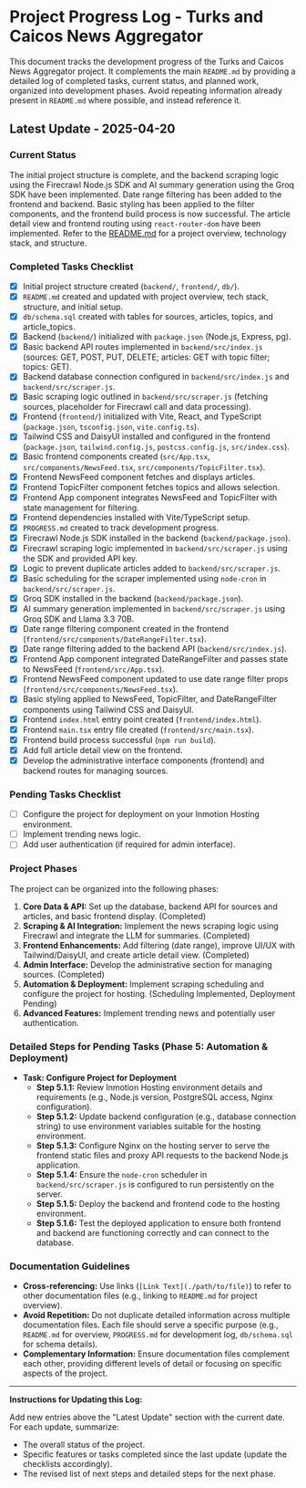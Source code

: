 # Project Progress Log - Turks and Caicos News Aggregator

This document tracks the development progress of the Turks and Caicos News Aggregator project. It complements the main `README.md` by providing a detailed log of completed tasks, current status, and planned work, organized into development phases. Avoid repeating information already present in `README.md` where possible, and instead reference it.

## Latest Update - 2025-04-20

### Current Status

The initial project structure is complete, and the backend scraping logic using the Firecrawl Node.js SDK and AI summary generation using the Groq SDK have been implemented. Date range filtering has been added to the frontend and backend. Basic styling has been applied to the filter components, and the frontend build process is now successful. The article detail view and frontend routing using `react-router-dom` have been implemented. Refer to the [README.md](./README.md) for a project overview, technology stack, and structure.

### Completed Tasks Checklist

- [x] Initial project structure created (`backend/`, `frontend/`, `db/`).
- [x] `README.md` created and updated with project overview, tech stack, structure, and initial setup.
- [x] `db/schema.sql` created with tables for sources, articles, topics, and article_topics.
- [x] Backend (`backend/`) initialized with `package.json` (Node.js, Express, pg).
- [x] Basic backend API routes implemented in `backend/src/index.js` (sources: GET, POST, PUT, DELETE; articles: GET with topic filter; topics: GET).
- [x] Backend database connection configured in `backend/src/index.js` and `backend/src/scraper.js`.
- [x] Basic scraping logic outlined in `backend/src/scraper.js` (fetching sources, placeholder for Firecrawl call and data processing).
- [x] Frontend (`frontend/`) initialized with Vite, React, and TypeScript (`package.json`, `tsconfig.json`, `vite.config.ts`).
- [x] Tailwind CSS and DaisyUI installed and configured in the frontend (`package.json`, `tailwind.config.js`, `postcss.config.js`, `src/index.css`).
- [x] Basic frontend components created (`src/App.tsx`, `src/components/NewsFeed.tsx`, `src/components/TopicFilter.tsx`).
- [x] Frontend NewsFeed component fetches and displays articles.
- [x] Frontend TopicFilter component fetches topics and allows selection.
- [x] Frontend App component integrates NewsFeed and TopicFilter with state management for filtering.
- [x] Frontend dependencies installed with Vite/TypeScript setup.
- [x] `PROGRESS.md` created to track development progress.
- [x] Firecrawl Node.js SDK installed in the backend (`backend/package.json`).
- [x] Firecrawl scraping logic implemented in `backend/src/scraper.js` using the SDK and provided API key.
- [x] Logic to prevent duplicate articles added to `backend/src/scraper.js`.
- [x] Basic scheduling for the scraper implemented using `node-cron` in `backend/src/scraper.js`.
- [x] Groq SDK installed in the backend (`backend/package.json`).
- [x] AI summary generation implemented in `backend/src/scraper.js` using Groq SDK and Llama 3.3 70B.
- [x] Date range filtering component created in the frontend (`frontend/src/components/DateRangeFilter.tsx`).
- [x] Date range filtering added to the backend API (`backend/src/index.js`).
- [x] Frontend App component integrated DateRangeFilter and passes state to NewsFeed (`frontend/src/App.tsx`).
- [x] Frontend NewsFeed component updated to use date range filter props (`frontend/src/components/NewsFeed.tsx`).
- [x] Basic styling applied to NewsFeed, TopicFilter, and DateRangeFilter components using Tailwind CSS and DaisyUI.
- [x] Frontend `index.html` entry point created (`frontend/index.html`).
- [x] Frontend `main.tsx` entry file created (`frontend/src/main.tsx`).
- [x] Frontend build process successful (`npm run build`).
- [x] Add full article detail view on the frontend.
- [x] Develop the administrative interface components (frontend) and backend routes for managing sources.

### Pending Tasks Checklist

- [ ] Configure the project for deployment on your Inmotion Hosting environment.
- [ ] Implement trending news logic.
- [ ] Add user authentication (if required for admin interface).

### Project Phases

The project can be organized into the following phases:

1.  **Core Data & API:** Set up the database, backend API for sources and articles, and basic frontend display. (Completed)
2.  **Scraping & AI Integration:** Implement the news scraping logic using Firecrawl and integrate the LLM for summaries. (Completed)
3.  **Frontend Enhancements:** Add filtering (date range), improve UI/UX with Tailwind/DaisyUI, and create article detail view. (Completed)
4.  **Admin Interface:** Develop the administrative section for managing sources. (Completed)
5.  **Automation & Deployment:** Implement scraping scheduling and configure the project for hosting. (Scheduling Implemented, Deployment Pending)
6.  **Advanced Features:** Implement trending news and potentially user authentication.

### Detailed Steps for Pending Tasks (Phase 5: Automation & Deployment)

*   **Task: Configure Project for Deployment**
    *   **Step 5.1.1:** Review Inmotion Hosting environment details and requirements (e.g., Node.js version, PostgreSQL access, Nginx configuration).
    *   **Step 5.1.2:** Update backend configuration (e.g., database connection string) to use environment variables suitable for the hosting environment.
    *   **Step 5.1.3:** Configure Nginx on the hosting server to serve the frontend static files and proxy API requests to the backend Node.js application.
    *   **Step 5.1.4:** Ensure the `node-cron` scheduler in `backend/src/scraper.js` is configured to run persistently on the server.
    *   **Step 5.1.5:** Deploy the backend and frontend code to the hosting environment.
    *   **Step 5.1.6:** Test the deployed application to ensure both frontend and backend are functioning correctly and can connect to the database.

### Documentation Guidelines

*   **Cross-referencing:** Use links (`[Link Text](./path/to/file)`) to refer to other documentation files (e.g., linking to `README.md` for project overview).
*   **Avoid Repetition:** Do not duplicate detailed information across multiple documentation files. Each file should serve a specific purpose (e.g., `README.md` for overview, `PROGRESS.md` for development log, `db/schema.sql` for schema details).
*   **Complementary Information:** Ensure documentation files complement each other, providing different levels of detail or focusing on specific aspects of the project.

---

**Instructions for Updating this Log:**

Add new entries above the "Latest Update" section with the current date. For each update, summarize:
*   The overall status of the project.
*   Specific features or tasks completed since the last update (update the checklists accordingly).
*   The revised list of next steps and detailed steps for the next phase.
